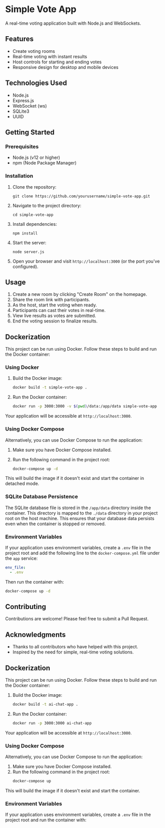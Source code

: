 # Simple Vote App

A real-time voting application built with Node.js and WebSockets.

## Features

- Create voting rooms
- Real-time voting with instant results
- Host controls for starting and ending votes
- Responsive design for desktop and mobile devices

## Technologies Used

- Node.js
- Express.js
- WebSocket (ws)
- SQLite3
- UUID

## Getting Started

### Prerequisites

- Node.js (v12 or higher)
- npm (Node Package Manager)

### Installation

1. Clone the repository:

   ```
   git clone https://github.com/yourusername/simple-vote-app.git
   ```

2. Navigate to the project directory:

   ```
   cd simple-vote-app
   ```

3. Install dependencies:

   ```
   npm install
   ```

4. Start the server:

   ```
   node server.js
   ```

5. Open your browser and visit `http://localhost:3000` (or the port you've configured).

## Usage

1. Create a new room by clicking "Create Room" on the homepage.
2. Share the room link with participants.
3. As the host, start the voting when ready.
4. Participants can cast their votes in real-time.
5. View live results as votes are submitted.
6. End the voting session to finalize results.

## Dockerization

This project can be run using Docker. Follow these steps to build and run the Docker container:

### Using Docker

1. Build the Docker image:

   ```bash
   docker build -t simple-vote-app .
   ```

2. Run the Docker container:

   ```bash
   docker run -p 3000:3000 -v $(pwd)/data:/app/data simple-vote-app
   ```

Your application will be accessible at `http://localhost:3000`.

### Using Docker Compose

Alternatively, you can use Docker Compose to run the application:

1. Make sure you have Docker Compose installed.
2. Run the following command in the project root:

   ```bash
   docker-compose up -d
   ```

This will build the image if it doesn't exist and start the container in detached mode.

### SQLite Database Persistence

The SQLite database file is stored in the `/app/data` directory inside the container. This directory is mapped to the `./data` directory in your project root on the host machine. This ensures that your database data persists even when the container is stopped or removed.

### Environment Variables

If your application uses environment variables, create a `.env` file in the project root and add the following line to the `docker-compose.yml` file under the `app` service:

```yaml
env_file:
  - .env
```

Then run the container with:

```bash
docker-compose up -d
```

## Contributing

Contributions are welcome! Please feel free to submit a Pull Request.

## Acknowledgments

- Thanks to all contributors who have helped with this project.
- Inspired by the need for simple, real-time voting solutions.

## Dockerization

This project can be run using Docker. Follow these steps to build and run the Docker container:

1. Build the Docker image:

   ```bash
   docker build -t ai-chat-app .
   ```

2. Run the Docker container:
   ```bash
   docker run -p 3000:3000 ai-chat-app
   ```

Your application will be accessible at `http://localhost:3000`.

### Using Docker Compose

Alternatively, you can use Docker Compose to run the application:

1. Make sure you have Docker Compose installed.
2. Run the following command in the project root:
   ```bash
   docker-compose up
   ```

This will build the image if it doesn't exist and start the container.

### Environment Variables

If your application uses environment variables, create a `.env` file in the project root and run the container with:
